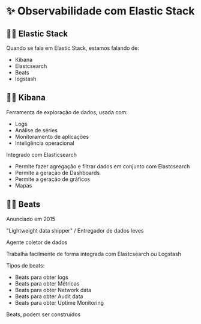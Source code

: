 # ✨ Observabilidade com Elastic Stack 


## &#128373;&#127997; Elastic Stack

Quando se fala em Elastic Stack, estamos falando de:

- Kibana
- Elastcsearch
- Beats
- logstash

## &#128373;&#127997; Kibana

Ferramenta de exploração de dados, usada com: 

- Logs
- Análise de séries
- Monitoramento de aplicações
- Inteligência operacional

Integrado com Elasticsearch

- Permite fazer agregação e filtrar dados em conjunto com Elastcsearch
- Permite a geração de Dashboards
- Permite a geração de gráficos
- Mapas

## &#128373;&#127997; Beats

Anunciado em 2015

"Lightweight data shipper" / Entregador de dados leves

Agente coletor de dados

Trabalha facilmente de forma integrada com Elastcsearch ou Logstash

Tipos de beats:

- Beats para obter logs
- Beats para obter Métricas
- Beats para obter Network data
- Beats para obter Audit data
- Beats para obter Uptime Monitoring

Beats, podem ser construídos

